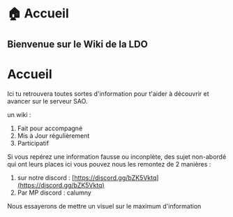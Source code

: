 # 🏠 Accueil

Bienvenue sur le Wiki de la LDO
---

# Accueil

Ici tu retrouvera toutes sortes d'information pour t'aider à découvrir et avancer sur le serveur SAO.

un wiki :&#x20;

1. Fait pour accompagné
2. Mis à Jour régulièrement&#x20;
3. Participatif&#x20;

Si vous repérez une information fausse ou inconplète, des sujet non-abordé qui ont leurs places ici vous pouvez nous les remontez de 2 manières :&#x20;

1. sur notre discord : [https://discord.gg/bZK5Vktq](https://discord.gg/bZK5Vktq)
2. Par MP discord : calumny

Nous essayerons de mettre un visuel sur le maximum d'information&#x20;

